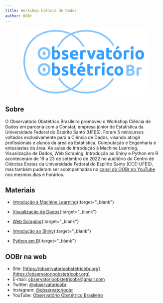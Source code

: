 ```yaml
---
title: Workshop Ciência de Dados
author: OOBr
---
```


<p align="center">
  <img src="/docs/logo.png" width="400" title="hover text">
</p>


## Sobre
O Observatório Obstétrico Brasileiro promoveu o Workshop Ciência de Dados em parceria com a Constat, empresa júnior de Estatística da Universidade Federal do Espírito Santo (UFES). Foram 5 minicursos voltados exclusivamente para a Ciência de Dados, visando atingir profissionais e alunos da área da Estatística, Computação e Engenharia e entusiastas da área. As aulas de Introdução à Machine Learning, Visualização de Dados, Web Scraping, Introdução ao Shiny e Python em R aconteceram de 19 a 23 de setembro de 2022 no auditório do Centro de Ciências Exatas da Universidade Federal do Espírito Santo (CCE-UFES), mas também puderam ser acompanhadas no [canal do OOBr no YouTube](https://www.youtube.com/channel/UCp4k0g_6yP-S8G2DU6_lSeQ) nos mesmos dias e horários.

## Materiais

- [Introdução à Machine Learning](){:target="_blank"}

- [Visualização de Dados](visualizacao_dados/slide.html){:target="_blank"}

- [Web Scraping](web_scraping/web_scraping.html){:target="_blank"}

- [Introdução ao Shiny](){:target="_blank"}

- [Python em R](python_r/pyr.html){:target="_blank"}

## OOBr na web


- Site: [https://observatorioobstetricobr.org](https://observatorioobstetricobr.org)
- E-mail: <a href="mailto:observatorioobstetricobr@gmail.com">observatorioobstetricobr@gmail.com</a>
- Twitter: [@observatorioobr](https://twitter.com/observatorioobr)
- Instagram: [@observatorioobr](https://instagram/observatorioobr) 
- YouTube: [Observatório Obstétrico Brasileiro](https://www.youtube.com/channel/UCp4k0g_6yP-S8G2DU6_lSeQ)

<script src="http://code.jquery.com/jquery-1.4.2.min.js"></script> <script> var x = document.getElementsByClassName("site-footer-credits"); setTimeout(() => { x[0].remove(); }, 10); </script>
